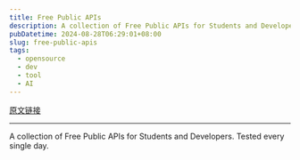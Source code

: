 ```yaml
---
title: Free Public APIs
description: A collection of Free Public APIs for Students and Developers. Tested every single day.
pubDatetime: 2024-08-28T06:29:01+08:00
slug: free-public-apis
tags: 
  - opensource
  - dev
  - tool
  - AI
---
```


[原文链接](https://www.freepublicapis.com/)

---

A collection of Free Public APIs for Students and Developers. Tested every single day.
